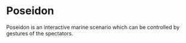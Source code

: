 # Poseidon
Poseidon is an interactive marine scenario which can be controlled by gestures of the spectators.
